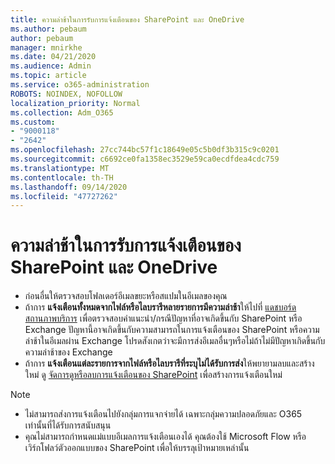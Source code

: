 ```yaml
---
title: ความล่าช้าในการรับการแจ้งเตือนของ SharePoint และ OneDrive
ms.author: pebaum
author: pebaum
manager: mnirkhe
ms.date: 04/21/2020
ms.audience: Admin
ms.topic: article
ms.service: o365-administration
ROBOTS: NOINDEX, NOFOLLOW
localization_priority: Normal
ms.collection: Adm_O365
ms.custom:
- "9000118"
- "2642"
ms.openlocfilehash: 27cc744bc57f1c18649e05c5b0df3b315c9c0201
ms.sourcegitcommit: c6692ce0fa1358ec3529e59ca0ecdfdea4cdc759
ms.translationtype: MT
ms.contentlocale: th-TH
ms.lasthandoff: 09/14/2020
ms.locfileid: "47727262"
---
```

# <a name="delays-in-receiving-sharepoint-and-onedrive-alerts"></a>ความล่าช้าในการรับการแจ้งเตือนของ SharePoint และ OneDrive

- ก่อนอื่นให้ตรวจสอบโฟลเดอร์อีเมลขยะหรือสแปมในอีเมลของคุณ
- ถ้าการ **แจ้งเตือนทั้งหมดจากไฟล์หรือไลบรารีหลายรายการมีความล่าช้า**ให้ไปที่ [แดชบอร์ดสถานภาพบริการ](https://portal.office.com/adminportal/home?ref=/servicehealth) เพื่อตรวจสอบคำแนะนำ/กรณีปัญหาที่อาจเกิดขึ้นกับ SharePoint หรือ Exchange ปัญหานี้อาจเกิดขึ้นกับความสามารถในการแจ้งเตือนของ SharePoint หรือความล่าช้าในอีเมลผ่าน Exchange โปรดสังเกตว่าจะมีการส่งอีเมลอื่นๆหรือไม่ถ้าไม่มีปัญหาเกิดขึ้นกับความล่าช้าของ Exchange
- ถ้าการ **แจ้งเตือนแต่ละรายการจากไฟล์หรือไลบรารีที่ระบุไม่ได้รับการส่ง**ให้พยายามลบและสร้างใหม่ ดู [จัดการดูหรือลบการแจ้งเตือนของ SharePoint](https://support.microsoft.com/office/99dfb19c-9a90-4a8c-aba1-aa8c8afb0de2) เพื่อสร้างการแจ้งเตือนใหม่

> [!NOTE]
> - ไม่สามารถส่งการแจ้งเตือนไปยังกลุ่มการแจกจ่ายได้ เฉพาะกลุ่มความปลอดภัยและ O365 เท่านั้นที่ได้รับการสนับสนุน
> - คุณไม่สามารถกำหนดแม่แบบอีเมลการแจ้งเตือนเองได้ คุณต้องใช้ Microsoft Flow หรือเวิร์กโฟลว์ตัวออกแบบของ SharePoint เพื่อให้บรรลุเป้าหมายเหล่านั้น

